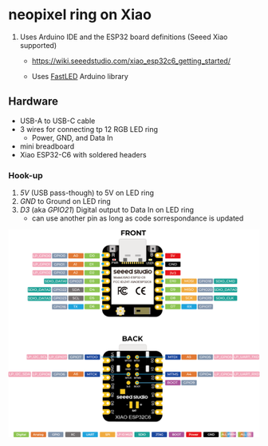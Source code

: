 # neopixel ring on Xiao


1. Uses Arduino IDE and the ESP32 board definitions (Seeed Xiao supported)
   - https://wiki.seeedstudio.com/xiao_esp32c6_getting_started/

   - Uses [FastLED](https://fastled.io/) Arduino library


## Hardware


- USB-A to USB-C cable
- 3 wires for connecting tp 12 RGB LED ring
  - Power, GND, and Data In
- mini breadboard
- Xiao ESP32-C6 with soldered headers


### Hook-up

1. *5V* (USB pass-though) to 5V on LED ring
2. *GND*  to Ground on LED ring
3. *D3* (aka *GPIO21*) Digital output to Data In on LED ring
   - can use another pin as long as code sorrespondance is updated

![XIAO ESP32C6 Pin List](../XIAO_ESP32C6_Pin_List.png)
